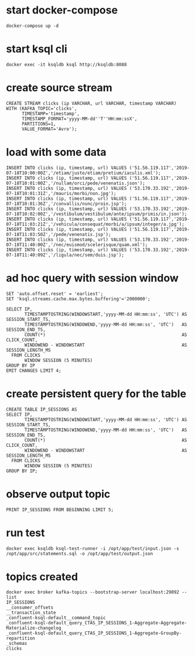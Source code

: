 # start docker-compose
`docker-compose up -d`

# start ksql cli 
`docker exec -it ksqldb ksql http://ksqldb:8088`

# create source stream 
```
CREATE STREAM clicks (ip VARCHAR, url VARCHAR, timestamp VARCHAR)
WITH (KAFKA_TOPIC='clicks',
      TIMESTAMP='timestamp',
      TIMESTAMP_FORMAT='yyyy-MM-dd''T''HH:mm:ssX',
      PARTITIONS=1,
      VALUE_FORMAT='Avro');
```

# load with some data 
```
INSERT INTO clicks (ip, timestamp, url) VALUES ('51.56.119.117','2019-07-18T10:00:00Z','/etiam/justo/etiam/pretium/iaculis.xml');
INSERT INTO clicks (ip, timestamp, url) VALUES ('51.56.119.117','2019-07-18T10:01:00Z','/nullam/orci/pede/venenatis.json');
INSERT INTO clicks (ip, timestamp, url) VALUES ('53.170.33.192','2019-07-18T10:01:31Z','/mauris/morbi/non.jpg');
INSERT INTO clicks (ip, timestamp, url) VALUES ('51.56.119.117','2019-07-18T10:01:36Z','/convallis/nunc/proin.jsp');
INSERT INTO clicks (ip, timestamp, url) VALUES ('53.170.33.192','2019-07-18T10:02:00Z','/vestibulum/vestibulum/ante/ipsum/primis/in.json');
INSERT INTO clicks (ip, timestamp, url) VALUES ('51.56.119.117','2019-07-18T11:03:21Z','/vehicula/consequat/morbi/a/ipsum/integer/a.jpg');
INSERT INTO clicks (ip, timestamp, url) VALUES ('51.56.119.117','2019-07-18T11:03:50Z','/pede/venenatis.jsp');
INSERT INTO clicks (ip, timestamp, url) VALUES ('53.170.33.192','2019-07-18T11:40:00Z','/nec/euismod/scelerisque/quam.xml');
INSERT INTO clicks (ip, timestamp, url) VALUES ('53.170.33.192','2019-07-18T11:40:09Z','/ligula/nec/sem/duis.jsp');
```

# ad hoc query with session window
```
SET 'auto.offset.reset' = 'earliest';
SET 'ksql.streams.cache.max.bytes.buffering'='2000000';

SELECT IP,
       TIMESTAMPTOSTRING(WINDOWSTART,'yyyy-MM-dd HH:mm:ss', 'UTC') AS SESSION_START_TS,
       TIMESTAMPTOSTRING(WINDOWEND,'yyyy-MM-dd HH:mm:ss', 'UTC')   AS SESSION_END_TS,
       COUNT(*)                                                    AS CLICK_COUNT,
       WINDOWEND - WINDOWSTART                                     AS SESSION_LENGTH_MS
  FROM CLICKS
       WINDOW SESSION (5 MINUTES)
GROUP BY IP
EMIT CHANGES LIMIT 4;

```

# create persistent query for the table 
```
CREATE TABLE IP_SESSIONS AS
SELECT IP,
       TIMESTAMPTOSTRING(WINDOWSTART,'yyyy-MM-dd HH:mm:ss', 'UTC') AS SESSION_START_TS,
       TIMESTAMPTOSTRING(WINDOWEND,'yyyy-MM-dd HH:mm:ss', 'UTC')   AS SESSION_END_TS,
       COUNT(*)                                                    AS CLICK_COUNT,
       WINDOWEND - WINDOWSTART                                     AS SESSION_LENGTH_MS
  FROM CLICKS
       WINDOW SESSION (5 MINUTES)
GROUP BY IP;
```

# observe output topic
`PRINT IP_SESSIONS FROM BEGINNING LIMIT 5;`

# run test
`docker exec ksqldb ksql-test-runner -i /opt/app/test/input.json -s /opt/app/src/statements.sql -o /opt/app/test/output.json`

# topics created
```
docker exec broker kafka-topics --bootstrap-server localhost:29092 --list
IP_SESSIONS
__consumer_offsets
__transaction_state
_confluent-ksql-default__command_topic
_confluent-ksql-default_query_CTAS_IP_SESSIONS_1-Aggregate-Aggregate-Materialize-changelog
_confluent-ksql-default_query_CTAS_IP_SESSIONS_1-Aggregate-GroupBy-repartition
_schemas
clicks
```





